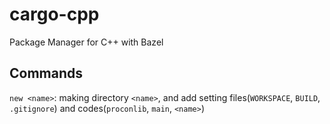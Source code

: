 # cargo-cpp
Package Manager for C++ with Bazel

## Commands

`new <name>`: making directory `<name>`, and add setting files(`WORKSPACE`, `BUILD`, `.gitignore`) and codes(`proconlib`, `main`, `<name>`)
